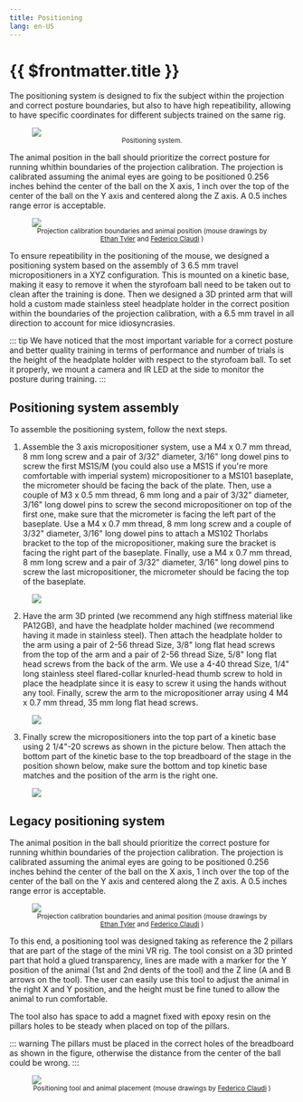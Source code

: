 ```yaml
---
title: Positioning
lang: en-US
---
```


# {{ $frontmatter.title }}

The positioning system is designed to fix the subject within the projection and correct posture boundaries, but also to have high repeatibility, allowing to have specific coordinates for different subjects trained on the same rig.

<figure>
  <img src='./assets/images/positioning/positioning-1.png'>
  <center><figcaption><small>Positioning system.</small></figcaption></center>
</figure>

The animal position in the ball should prioritize the correct posture for running whithin boundaries of the projection calibration. The projection is calibrated assuming the animal eyes are going to be positioned 0.256 inches behind the center of the ball on the X axis, 1 inch over the top of the center of the ball on the Y axis and centered along the Z axis. A 0.5 inches range error is acceptable.

<figure>
  <img src='./assets/images/positioning/animal-position.png'>
  <center><figcaption><small>Projection calibration boundaries and animal position (mouse drawings by <a href="https://doi.org/10.5281/zenodo.3926057">Ethan Tyler</a> and <a href="https://zenodo.org/record/3925997#.YOcrtUwpDRY">Federico Claudi</a> )</small></figcaption></center>
</figure>

To ensure repeatibility in the positioning of the mouse, we designed a positioning system based on the assembly of 3 6.5 mm travel micropositioners in a XYZ configuration. This is mounted on a kinetic base, making it easy to remove it when the styrofoam ball need to be taken out to clean after the training is done. Then we designed a 3D printed arm that will hold a custom made stainless steel headplate holder in the correct position within the boundaries of the projection calibration, with a 6.5 mm travel in all direction to account for mice idiosyncrasies.

::: tip
We have noticed that the most important variable for a correct posture and better quality training in terms of performance and number of trials is the height of the headplate holder with respect to the styrofoam ball. To set it properly, we mount a camera and IR LED at the side to monitor the posture during training.
:::

## Positioning system assembly

To assemble the positioning system, follow the next steps.

1. Assemble the 3 axis micropositioner system, use a M4 x 0.7 mm thread, 8 mm long screw and a pair of 3/32" diameter, 3/16" long dowel pins to screw the first MS1S/M (you could also use a MS1S if you're more comfortable with imperial system) micropositioner to a MS101 baseplate, the micrometer should be facing the back of the plate. Then, use a couple of M3 x 0.5 mm thread, 6 mm long and a pair of 3/32" diameter, 3/16" long dowel pins to screw the second micropositioner on top of the first one, make sure that the micrometer is facing the left part of the baseplate. Use a M4 x 0.7 mm thread, 8 mm long screw and a couple of 3/32" diameter, 3/16" long dowel pins to attach a MS102 Thorlabs bracket to the top of the micropositioner, making sure the bracket is facing the right part of the baseplate. Finally, use a M4 x 0.7 mm thread, 8 mm long screw and a pair of 3/32" diameter, 3/16" long dowel pins to screw the last micropositioner, the micrometer should be facing the top of the baseplate.

<figure>
  <img src='./assets/images/positioning/positioning-assembly-1.png'>
</figure>

2. Have the arm 3D printed (we recommend any high stiffness material like PA12GB), and have the headplate holder machined (we recommend having it made in stainless steel). Then attach the headplate holder to the arm using a pair of 2-56 thread Size, 3/8" long flat head screws from the top of the arm and a pair of 2-56 thread Size, 5/8" long flat head screws from the back of the arm. We use a 4-40 thread Size, 1/4" long stainless steel flared-collar knurled-head thumb screw to hold in place the headplate since it is easy to screw it using the hands without any tool. Finally, screw the arm to the micropositioner array using 4 M4 x 0.7 mm thread, 35 mm long flat head screws.

<figure>
  <img src='./assets/images/positioning/positioning-assembly-2.png'>
</figure>

3. Finally screw the micropositioners into the top part of a kinetic base using 2 1/4"-20 screws as shown in the picture below. Then attach the bottom part of the kinetic base to the top breadboard of the stage in the position shown below, make sure the bottom and top kinetic base matches and the position of the arm is the right one.

<figure>
  <img src='./assets/images/positioning/positioning-assembly-3.png'>
</figure>

## Legacy positioning system

The animal position in the ball should prioritize the correct posture for running whithin boundaries of the projection calibration. The projection is calibrated assuming the animal eyes are going to be positioned 0.256 inches behind the center of the ball on the X axis, 1 inch over the top of the center of the ball on the Y axis and centered along the Z axis. A 0.5 inches range error is acceptable.

<figure>
  <img src='./assets/images/positioning/animal-position.png'>
  <center><figcaption><small>Projection calibration boundaries and animal position (mouse drawings by <a href="https://doi.org/10.5281/zenodo.3926057">Ethan Tyler</a> and <a href="https://zenodo.org/record/3925997#.YOcrtUwpDRY">Federico Claudi</a> )</small></figcaption></center>
</figure>

To this end, a positioning tool was designed taking as reference the 2 pillars that are part of the stage of the mini VR rig. The tool consist on a 3D printed part that hold a glued transparency, lines are made with a marker for the Y position of the animal (1st and 2nd dents of the tool) and the Z line (A and B arrows on the tool). The user can easily use this tool to adjust the animal in the right X and Y position, and the height must be fine tuned to allow the animal to run comfortable.

The tool also has space to add a magnet fixed with epoxy resin on the pillars holes to be steady when placed on top of the pillars.

::: warning
The pillars must be placed in the correct holes of the breadboard as shown in the figure, otherwise the distance from the center of the ball could be wrong.
:::

<figure>
  <img src='./assets/images/positioning/positioning-tool.png'>
  <center><figcaption><small>Positioning tool and animal placement (mouse drawings by <a href="https://zenodo.org/record/3925997#.YOcrtUwpDRY">Federico Claudi</a> )</small></figcaption></center>
</figure>